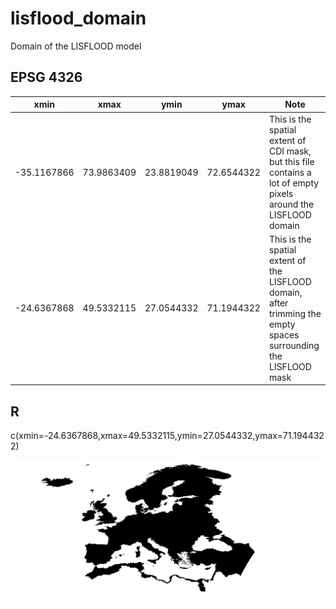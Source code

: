 # lisflood_domain

Domain of the LISFLOOD model

## EPSG 4326

| xmin | xmax | ymin | ymax | Note |
|------|------|------|------|------|
| -35.1167866 | 73.9863409 | 23.8819049 | 72.6544322 | This is the spatial extent of CDI mask, but this file contains a lot of empty pixels around the LISFLOOD domain |
| -24.6367868 | 49.5332115 | 27.0544332 | 71.1944322 | This is the spatial extent of the LISFLOOD domain, after trimming the empty spaces surrounding the LISFLOOD mask |


## R

c(xmin=-24.6367868,xmax=49.5332115,ymin=27.0544332,ymax=71.1944322)



![Lisflood domain](./img/lisflood_domain_epsg_4326.png)


